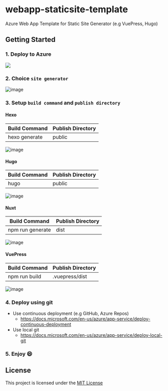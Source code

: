 # webapp-staticsite-template

Azure Web App Template for Static Site Generator (e.g VuePress, Hugo)

## Getting Started

### 1. Deploy to Azure

<a href="https://portal.azure.com/#create/Microsoft.Template/uri/https%3A%2F%2Fraw.githubusercontent.com%2Fllbarr1%2Fdeploy-vue-azure%2Fmaster%2Ftemplate%2Fazuredeploy.json" target="_blank">
  <img src="https://azuredeploy.net/deploybutton.png" />
</a>

### 2. Choice `site generator`

![image](https://user-images.githubusercontent.com/1356444/60607026-621c1000-9df7-11e9-9875-46c0a29943d8.png)

### 3. Setup `build command` and `publish directory`

#### Hexo

Build Command | Publish Directory
---|---|
hexo generate | public

![image](https://user-images.githubusercontent.com/1356444/60606793-f174f380-9df6-11e9-89f9-267d92d74ec8.png)

#### Hugo

Build Command | Publish Directory
---|---|
hugo | public

![image](https://user-images.githubusercontent.com/1356444/60607237-de165800-9df7-11e9-8c21-c49d4a732ab5.png)

#### Nuxt

Build Command | Publish Directory
---|---|
npm run generate | dist

![image](https://user-images.githubusercontent.com/1356444/60607330-00a87100-9df8-11e9-95c1-9f88c1ac8a9d.png)

#### VuePress

Build Command | Publish Directory
---|---|
npm run build | .vuepress/dist

![image](https://user-images.githubusercontent.com/1356444/60607363-174ec800-9df8-11e9-93aa-4a5cb00015e5.png)

### 4. Deploy using git

- Use continuous deployment (e.g GitHub, Azure Repos)
  - https://docs.microsoft.com/en-us/azure/app-service/deploy-continuous-deployment
- Use local git
  - https://docs.microsoft.com/en-us/azure/app-service/deploy-local-git

### 5. Enjoy :smile:

## License

This project is licensed under the [MIT License](https://github.com/shibayan/webapp-staticsite-template/blob/master/LICENSE)
